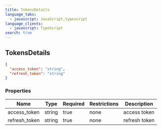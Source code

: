 ```yaml
---
title: TokensDetails
language_tabs:
  - javascript: JavaScript,typescript
language_clients:
  - javascript: TypeScript
search: true
---
```


<h2 id="tocS_TokensDetails">TokensDetails</h2>

<!-- backwards compatibility -->

<a id="schematokensdetails"></a>
<a id="schema_TokensDetails"></a>
<a id="tocStokensdetails"></a>
<a id="tocstokensdetails"></a>

```json
{
  "access_token": "string",
  "refresh_token": "string"
}
```

### Properties

| Name          | Type   | Required | Restrictions | Description   |
| ------------- | ------ | -------- | ------------ | ------------- |
| access_token  | string | true     | none         | access token  |
| refresh_token | string | true     | none         | refresh token |
